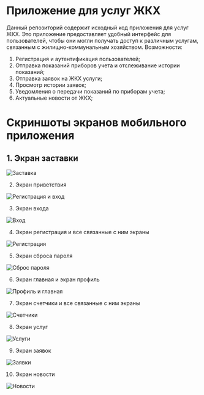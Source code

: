# Приложение для услуг ЖКХ
Данный репозиторий содержит исходный код приложения для услуг ЖКХ. Это приложение предоставляет удобный интерфейс для пользователей, чтобы они могли получать доступ к различным услугам, связанным с жилищно-коммунальным хозяйством.
Возможности:
1. Регистрация и аутентификация пользователей;
2. Отправка показаний приборов учета и отслеживание истории показаний;
3. Отправка заявок на ЖКХ услуги;
4. Просмотр истории заявок;
5. Уведомления о передачи показаний по приборам учета;
6. Актуальные новости от ЖКХ;

# Скриншоты экранов мобильного приложения

## 1. Экран заставки

![Заставка](https://github.com/Ignat1902/Housing_and_communal_services/assets/55736900/d5b666e0-1c71-4ee0-8c80-f35bdc4c5634)

2. Экран приветствия

![Регистрация и вход](https://github.com/Ignat1902/Housing_and_communal_services/assets/55736900/0f5e982d-2f3f-4ec6-be22-5596b0cc472f)

3. Экран входа

![Вход](https://github.com/Ignat1902/Housing_and_communal_services/assets/55736900/db8b7041-2cdd-4988-bfd2-fefd84f9b8dc)

4. Экран регистрация и все связанные с ним экраны

![Регистрация](https://github.com/Ignat1902/Housing_and_communal_services/assets/55736900/69d0fcf1-323f-485d-88d3-283ed741f617)

5. Экран сброса пароля

![Сброс пароля](https://github.com/Ignat1902/Housing_and_communal_services/assets/55736900/867456dc-8516-4331-a076-8a4fa9cc8bcf)

6. Экран главная и экран профиль

![Профиль и главная](https://github.com/Ignat1902/Housing_and_communal_services/assets/55736900/31379e3d-a621-4a4c-bb25-46936790ff0c)

7. Экран счетчики и все связанные с ним экраны

![Счетчики](https://github.com/Ignat1902/Housing_and_communal_services/assets/55736900/79c0c631-60ee-482e-98cc-50fe193fe565)

8. Экран услуг

![Услуги](https://github.com/Ignat1902/Housing_and_communal_services/assets/55736900/03003862-8776-4c96-b8fa-98e1642abb91)

9. Экран заявок

![Заявки](https://github.com/Ignat1902/Housing_and_communal_services/assets/55736900/5d3efec5-3dca-4fcb-8a6f-779a0a24ab75)

10. Экран новости

![Новости](https://github.com/Ignat1902/Housing_and_communal_services/assets/55736900/e69b17c0-e3f9-4da5-8c19-399abe30d07b)


